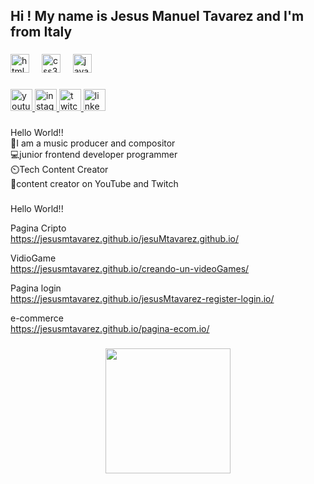 <h2 align="left">Hi ! My name is Jesus Manuel Tavarez and I'm  from Italy</h2>

###

<div align="left">
  <img src="https://cdn.jsdelivr.net/gh/devicons/devicon/icons/html5/html5-original.svg" height="30" alt="html5 logo"  />
  <img width="12" />
  <img src="https://cdn.jsdelivr.net/gh/devicons/devicon/icons/css3/css3-original.svg" height="30" alt="css3 logo"  />
  <img width="12" />
  <img src="https://cdn.jsdelivr.net/gh/devicons/devicon/icons/javascript/javascript-original.svg" height="30" alt="javascript logo"  />
</div>

###

<div align="left">
  <a href="[https://www.youtube.com/@JMTproduce](https://www.youtube.com/@JMTproduce)" target="_blank">
    <img src="https://img.shields.io/static/v1?message=Youtube&logo=youtube&label=&color=FF0000&logoColor=white&labelColor=&style=for-the-badge" height="35" alt="youtube logo"  />
  </a>
  <a href="https://www.instagram.com/jmtproduce/" target="_blank">
    <img src="https://img.shields.io/static/v1?message=Instagram&logo=instagram&label=&color=E4405F&logoColor=white&labelColor=&style=for-the-badge" height="35" alt="instagram logo"  />
  </a>
  <a href="https://www.twitch.tv/onebeat1b" target="_blank">
    <img src="https://img.shields.io/static/v1?message=Twitch&logo=twitch&label=&color=9146FF&logoColor=white&labelColor=&style=for-the-badge" height="35" alt="twitch logo"  />
  </a>
  <img src="https://img.shields.io/static/v1?message=LinkedIn&logo=linkedin&label=&color=0077B5&logoColor=white&labelColor=&style=for-the-badge" height="35" alt="linkedin logo"  />
</div>

###

<p align="left">Hello World!!<br>🎵I am a music producer and compositor<br>💻junior frontend developer programmer<br>⏲️Tech Content Creator<br>💎content creator on YouTube and Twitch</p>

###

<p align="left">Hello World!!</p>

Pagina Cripto <br>
https://jesusmtavarez.github.io/jesuMtavarez.github.io/ <br> 

VidioGame   <br> 
https://jesusmtavarez.github.io/creando-un-videoGames/   <br> 

Pagina login <br>
https://jesusmtavarez.github.io/jesusMtavarez-register-login.io/ <br>

e-commerce <br>
https://jesusmtavarez.github.io/pagina-ecom.io/ <br>

###

<div align="center">
  <img height="200" src="![image](https://github.com/jesusMtavarez/jesusMtavarez/assets/146074321/1bf406eb-287c-4657-bbbd-8c00857c210c)
"  />
</div>

###
